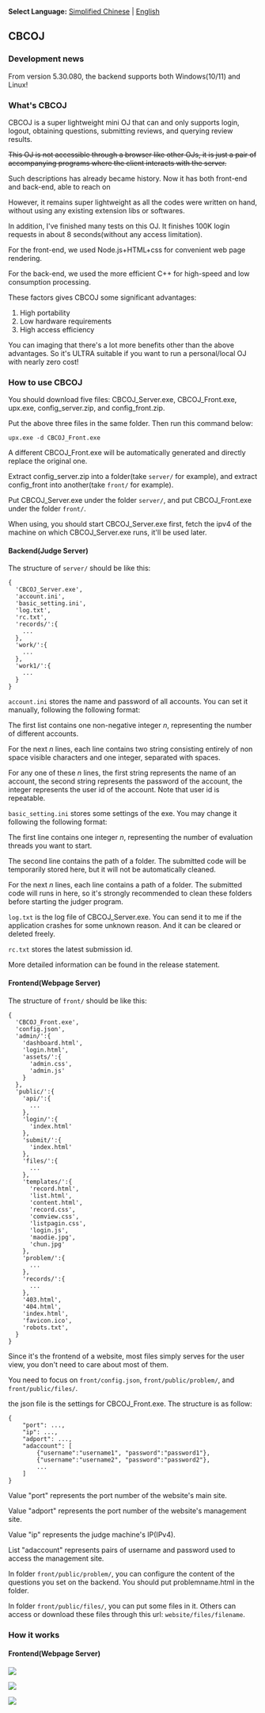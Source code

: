 **Select Language:** [Simplified Chinese](README.md) | [English](readme.en.md)

## CBCOJ

### Development news

From version 5.30.080, the backend supports both Windows(10/11) and Linux!

### What's CBCOJ

CBCOJ is a super lightweight mini OJ that can and only supports login, logout, obtaining questions, submitting reviews, and querying review results.

~~This OJ is not accessible through a browser like other OJs, it is just a pair of accompanying programs where the client interacts with the server.~~

Such descriptions has already became history. Now it has both front-end and back-end, able to reach on 

However, it remains super lightweight as all the codes were written on hand, without using any existing extension libs or softwares.

In addition, I've finished many tests on this OJ. It finishes 100K login requests in about 8 seconds(without any access limitation).

For the front-end, we used Node.js+HTML+css for convenient web page rendering.

For the back-end, we used the more efficient C++ for high-speed and low consumption processing.

These factors gives CBCOJ some significant advantages:

1. High portability
2. Low hardware requirements
3. High access efficiency

You can imaging that there's a lot more benefits other than the above advantages. So it's ULTRA suitable if you want to run a personal/local OJ with nearly zero cost!

### How to use CBCOJ

You should download five files: CBCOJ_Server.exe, CBCOJ_Front.exe, upx.exe, config_server.zip, and config_front.zip.

Put the above three files in the same folder. Then run this command below:

`upx.exe -d CBCOJ_Front.exe`

A different CBCOJ_Front.exe will be automatically generated and directly replace the original one.

Extract config_server.zip into a folder(take `server/` for example), and extract config_front into another(take `front/` for example).

Put CBCOJ_Server.exe under the folder `server/`, and put CBCOJ_Front.exe under the folder  `front/`.

When using, you should start CBCOJ_Server.exe first, fetch the ipv4 of the machine on which CBCOJ_Server.exe runs, it'll be used later.

#### Backend(Judge Server)

The structure of `server/` should be like this:

```plain
{
  'CBCOJ_Server.exe',
  'account.ini',
  'basic_setting.ini',
  'log.txt',
  'rc.txt',
  'records/':{
    ...
  },
  'work/':{
    ...
  },
  'work1/':{
    ...
  }
}
```

`account.ini` stores the name and password of all accounts. You can set it manually, following the following format:

The first list contains one non-negative integer $n$, representing the number of different accounts.

For the next $n$ lines, each line contains two string consisting entirely of non space visible characters and one integer, separated with spaces.

For any one of these $n$ lines, the first string represents the name of an account, the second string represents the password of the account, the integer represents the user id of the account. Note that user id is repeatable.

`basic_setting.ini` stores some settings of the exe. You may change it following the following format:

The first line contains one integer $n$, representing the number of evaluation threads you want to start.

The second line contains the path of a folder. The submitted code will be temporarily stored here, but it will not be automatically cleaned.

For the next $n$ lines, each line contains a path of a folder. The submitted code will runs in here, so it's strongly recommended to clean these folders before starting the judger program.

`log.txt` is the log file of CBCOJ_Server.exe. You can send it to me if the application crashes for some unknown reason. And it can be cleared or deleted freely.

`rc.txt` stores the latest submission id.

More detailed information can be found in the release statement.

#### Frontend(Webpage Server)

The structure of `front/` should be like this:

```plain
{
  'CBCOJ_Front.exe',
  'config.json',
  'admin/':{
    'dashboard.html',
    'login.html',
    'assets/':{
      'admin.css',
      'admin.js'
    }
  },
  'public/':{
    'api/':{
      ...
    },
    'login/':{
      'index.html'
    },
    'submit/':{
      'index.html'
    },
    'files/':{
      ...
    },
    'templates/':{
      'record.html',
      'list.html',
      'content.html',
      'record.css',
      'comview.css',
      'listpagin.css',
      'login.js',
      'maodie.jpg',
      'chun.jpg'
    },
    'problem/':{
      ...
    },
    'records/':{
      ...
    },
    '403.html',
    '404.html',
    'index.html',
    'favicon.ico',
    'robots.txt',
  }
}
```

Since it's the frontend of a website, most files simply serves for the user view, you don't need to care about most of them.

You need to focus on `front/config.json`, `front/public/problem/`, and `front/public/files/`.

the json file is the settings for CBCOJ_Front.exe. The structure is as follow:

```plain
{
	"port": ...,
	"ip": ...,
	"adport": ...,
	"adaccount": [
		{"username":"username1", "password":"password1"},
		{"username":"username2", "password":"password2"},
		...
	]
}
```

Value "port" represents the port number of the website's main site.

Value "adport" represents the port number of the website's management site.

Value "ip" represents the judge machine's IP(IPv4).

List "adaccount" represents pairs of username and password used to access the management site.

In folder `front/public/problem/`, you can configure the content of the questions you set on the backend. You should put problemname.html in the folder.

In folder `front/public/files/`, you can put some files in it. Others can access or download these files through this url: `website/files/filename`.

### How it works

#### Frontend(Webpage Server)

![](https://raw.githubusercontent.com/chenyichen0420/CBCOJ/refs/heads/main/startprc.png)

![](https://raw.githubusercontent.com/chenyichen0420/CBCOJ/refs/heads/main/adminprc.png)

![](https://raw.githubusercontent.com/chenyichen0420/CBCOJ/refs/heads/main/mainprc.png)

